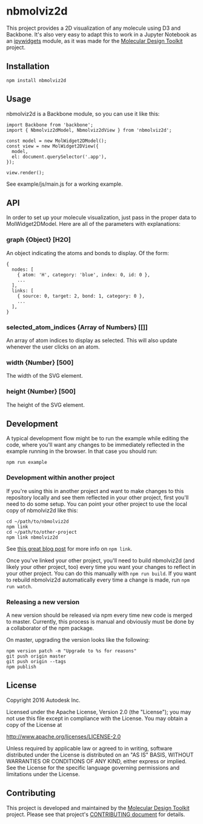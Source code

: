 # nbmolviz2d
This project provides a 2D visualization of any molecule using D3 and Backbone.  It's also very easy to adapt this to work in a Jupyter Notebook as an [ipywidgets](https://github.com/ipython/ipywidgets) module, as it was made for the [Molecular Design Toolkit](https://github.com/Autodesk/molecular-design-toolkit) project.

## Installation

    npm install nbmolviz2d

## Usage
nbmolviz2d is a Backbone module, so you can use it like this:

    import Backbone from 'backbone';
    import { Nbmolviz2dModel, Nbmolviz2dView } from 'nbmolviz2d';

    const model = new MolWidget2DModel();
    const view = new MolWidget2DView({
      model,
      el: document.querySelector('.app'),
    });

    view.render();

See example/js/main.js for a working example.

## API
In order to set up your molecule visualization, just pass in the proper data to MolWidget2DModel. Here are all of the parameters with explanations:

### graph {Object} [H2O]
An object indicating the atoms and bonds to display.  Of the form:

    {
      nodes: [
        { atom: 'H', category: 'blue', index: 0, id: 0 },
        ...
      ],
      links: [
        { source: 0, target: 2, bond: 1, category: 0 },
        ...
      ],
    }

### selected_atom_indices {Array of Numbers} [[]]
An array of atom indices to display as selected.  This will also update whenever the user clicks on an atom.

### width {Number} [500]
The width of the SVG element.

### height {Number} [500]
The height of the SVG element.

## Development
A typical development flow might be to run the example while editing the code, where you'll want any changes to be immediately reflected in the example running in the browser.  In that case you should run:

    npm run example

### Development within another project
If you're using this in another project and want to make changes to this repository locally and see them reflected in your other project, first you'll need to do some setup.  You can point your other project to use the local copy of nbmolviz2d like this:

    cd ~/path/to/nbmolviz2d
    npm link
    cd ~/path/to/other-project
    npm link nbmolviz2d

See [this great blog post](http://justjs.com/posts/npm-link-developing-your-own-npm-modules-without-tears) for more info on `npm link`.

Once you've linked your other project, you'll need to build nbmolviz2d (and likely your other project, too) every time you want your changes to reflect in your other project.  You can do this manually with `npm run build`.  If you want to rebuild nbmolviz2d automatically every time a change is made, run `npm run watch`.

### Releasing a new version
A new version should be released via npm every time new code is merged to master.  Currently, this process is manual and obviously must be done by a collaborator of the npm package.

On master, upgrading the version looks like the following:

    npm version patch -m "Upgrade to %s for reasons"
    git push origin master
    git push origin --tags
    npm publish

## License

Copyright 2016 Autodesk Inc.

Licensed under the Apache License, Version 2.0 (the "License"); you may not use this file except in compliance with the License. You may obtain a copy of the License at

http://www.apache.org/licenses/LICENSE-2.0

Unless required by applicable law or agreed to in writing, software distributed under the License is distributed on an "AS IS" BASIS, WITHOUT WARRANTIES OR CONDITIONS OF ANY KIND, either express or implied. See the License for the specific language governing permissions and limitations under the License.


## Contributing

This project is developed and maintained by the [Molecular Design Toolkit](https://github.com/autodesk/molecular-design-toolkit) project. Please see that project's [CONTRIBUTING document](https://github.com/autodesk/molecular-design-toolkit/CONTRIBUTING.md) for details.
